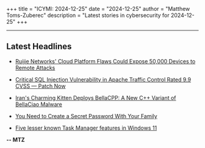 +++
title = "ICYMI: 2024-12-25"
date = "2024-12-25"
author = "Matthew Toms-Zuberec"
description = "Latest stories in cybersecurity for 2024-12-25"
+++

---------------------------------------------------------------------------
## Latest Headlines
- [Ruijie Networks' Cloud Platform Flaws Could Expose 50,000 Devices to Remote Attacks](https://thehackernews.com/2024/12/ruijie-networks-cloud-platform-flaws.html)

- [Critical SQL Injection Vulnerability in Apache Traffic Control Rated 9.9 CVSS — Patch Now](https://thehackernews.com/2024/12/critical-sql-injection-vulnerability-in.html)

- [Iran's Charming Kitten Deploys BellaCPP: A New C++ Variant of BellaCiao Malware](https://thehackernews.com/2024/12/irans-charming-kitten-deploys-bellacpp.html)

- [You Need to Create a Secret Password With Your Family](https://www.wired.com/story/you-need-to-create-a-secret-passphrase-with-your-family/)

- [Five lesser known Task Manager features in Windows 11](https://www.bleepingcomputer.com/news/microsoft/five-lesser-known-task-manager-features-in-windows-11/)

**-- MTZ**